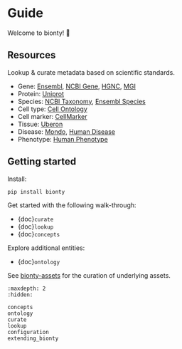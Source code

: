 # Guide

Welcome to bionty! 👋

## Resources

Lookup & curate metadata based on scientific standards.

- Gene: [Ensembl](https://ensembl.org/), [NCBI Gene](https://www.ncbi.nlm.nih.gov/gene/), [HGNC](https://www.genenames.org/), [MGI](http://www.informatics.jax.org/)
- Protein: [Uniprot](https://www.uniprot.org/)
- Species: [NCBI Taxonomy](https://www.ncbi.nlm.nih.gov/taxonomy/), [Ensembl Species](https://useast.ensembl.org/info/about/species.html)
- Cell type: [Cell Ontology](https://obophenotype.github.io/cell-ontology/)
- Cell marker: [CellMarker](http://xteam.xbio.top/CellMarker)
- Tissue: [Uberon](http://obophenotype.github.io/uberon/)
- Disease: [Mondo](https://mondo.monarchinitiative.org/), [Human Disease](https://disease-ontology.org/)
- Phenotype: [Human Phenotype](https://hpo.jax.org/app/)

## Getting started

Install:

```
pip install bionty
```

Get started with the following walk-through:

- {doc}`curate`
- {doc}`lookup`
- {doc}`concepts`

Explore additional entities:

- {doc}`ontology`

See [bionty-assets](https://lamin.ai/docs/bionty-assets) for the curation of underlying assets.

```{toctree}
:maxdepth: 2
:hidden:

concepts
ontology
curate
lookup
configuration
extending_bionty
```
